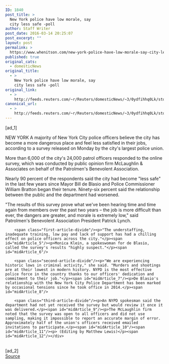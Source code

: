 ```yaml
---
ID: 1840
post_title: >
  New York police have low morale, say
  city less safe -poll
author: Staff Writer
post_date: 2016-03-14 20:25:07
post_excerpt: ""
layout: post
permalink: >
  https://www.whenitson.com/new-york-police-have-low-morale-say-city-less-safe-poll/
published: true
original_cats:
  - domesticNews
original_title:
  - >
    New York police have low morale, say
    city less safe -poll
original_link:
  - >
    http://feeds.reuters.com/~r/Reuters/domesticNews/~3/0ydfihhq0Lk/story01.htm
canonical_url:
  - >
    http://feeds.reuters.com/~r/Reuters/domesticNews/~3/0ydfihhq0Lk/story01.htm
---
```

 [ad_1]
<br><div id="articleText">
<span id="midArticle_start"/>

<span id="midArticle_0"/><span class="focusParagraph" readability="5"><p><span class="articleLocation">NEW YORK</span> A majority of New York City police officers believe the city has become a more dangerous place and feel less satisfied in their jobs, according to a survey released on Monday by the city's largest police union.</p></span><span id="midArticle_1"/><p>More than 6,000 of the city's 24,000 patrol officers responded to the online survey, which was conducted by public opinion firm McLaughlin &amp; Associates on behalf of the Patrolmen's Benevolent Association.</p><span id="midArticle_2"/><p>Nearly 90 percent of the respondents said the city had become "less safe" in the last few years since Mayor Bill de Blasio and Police Commissioner William Bratton began their tenure. Ninety-six percent said the relationship between the public and the department had worsened.</p><span id="midArticle_3"/><p>"The results of this survey prove what we've been hearing time and time again from members over the past two years – the job is more difficult than ever, the dangers are greater, and morale is extremely low," said Patrolmen's Benevolent Association President Patrick Lynch. </p><span id="midArticle_4"/>
        
        <span class="first-article-divide"/><p>"The understaffing, inadequate training, low pay and lack of support has had a chilling effect on police officers across the city."</p><span id="midArticle_5"/><p>Monica Klein, a spokeswoman for de Blasio, called the survey's results "highly suspect."</p><span id="midArticle_6"/>
        
        <span class="second-article-divide"/><p>"We are experiencing historic lows in criminal activity," she said. "Murders and shootings are at their lowest in modern history. NYPD is the most effective police force in the country thanks to our officers' dedication and commitment to their job."</p><span id="midArticle_7"/><p>De Blasio's relationship with the New York City Police Department has been marked by occasional tensions since he took office in 2014.</p><span id="midArticle_8"/>
        
        <span class="third-article-divide"/><p>An NYPD spokesman said the department had not yet received the survey but would review it once it was delivered.</p><span id="midArticle_9"/><p>The McLaughlin firm noted that the survey was open to all officers and did not use sampling, making it impossible to report an accurate margin of error. Approximately half of the union's officers received emailed invitations to participate.</p><span id="midArticle_10"/><span id="midArticle_11"/><p> (Editing by Matthew Lewis)</p><span id="midArticle_12"/></div>
<br>[ad_2]
<br><a href="http://feeds.reuters.com/~r/Reuters/domesticNews/~3/0ydfihhq0Lk/story01.htm">Source </a>